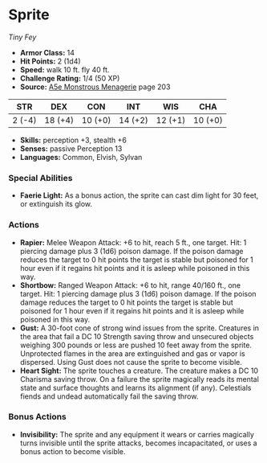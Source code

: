 # Sprite

*Tiny* *Fey*

- **Armor Class:** 14
- **Hit Points:** 2 (1d4)
- **Speed:** walk 10 ft. fly 40 ft.
- **Challenge Rating:** 1/4 (50 XP)
- **Source:** [A5e Monstrous Menagerie](https://enpublishingrpg.com/products/level-up-monstrous-menagerie-a5e) page 203

| STR | DEX | CON | INT | WIS | CHA |
| --- | --- | --- | --- | --- | --- |
| 2 (-4) | 18 (+4) | 10 (+0) | 14 (+2) | 12 (+1) | 10 (+0) |

- **Skills:** perception +3, stealth +6
- **Senses:** passive Perception 13
- **Languages:** Common, Elvish, Sylvan

### Special Abilities

- **Faerie Light:** As a bonus action, the sprite can cast dim light for 30 feet, or extinguish its glow.

### Actions

- **Rapier:** Melee Weapon Attack: +6 to hit, reach 5 ft., one target. Hit: 1 piercing damage plus 3 (1d6) poison damage. If the poison damage reduces the target to 0 hit points  the target is stable but poisoned for 1 hour  even if it regains hit points  and it is asleep while poisoned in this way.
- **Shortbow:** Ranged Weapon Attack: +6 to hit, range 40/160 ft., one target. Hit: 1 piercing damage plus 3 (1d6) poison damage. If the poison damage reduces the target to 0 hit points  the target is stable but poisoned for 1 hour  even if it regains hit points  and it is asleep while poisoned in this way.
- **Gust:** A 30-foot cone of strong wind issues from the sprite. Creatures in the area that fail a DC 10 Strength saving throw  and unsecured objects weighing 300 pounds or less  are pushed 10 feet away from the sprite. Unprotected flames in the area are extinguished and gas or vapor is dispersed. Using Gust does not cause the sprite to become visible.
- **Heart Sight:** The sprite touches a creature. The creature makes a DC 10 Charisma saving throw. On a failure  the sprite magically reads its mental state and surface thoughts and learns its alignment (if any). Celestials  fiends  and undead automatically fail the saving throw.

### Bonus Actions

- **Invisibility:** The sprite and any equipment it wears or carries magically turns invisible until the sprite attacks, becomes incapacitated, or uses a bonus action to become visible.


